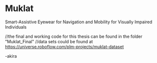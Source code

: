# Muklat
 Smart-Assistive Eyewear for Navigation and Mobility for Visually Impaired Individuals 

//the final and working code for this thesis can be found in the folder "Muklat_Final"
//data sets could be found at https://universe.roboflow.com/plm-projects/muklat-dataset

-akira
